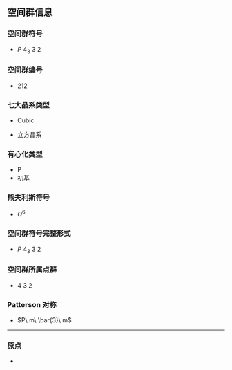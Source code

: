

## 空间群信息

### 空间群符号

- $P\ 4_3\ 3\ 2$

### 空间群编号

-  212

### 七大晶系类型

- Cubic

- 立方晶系

### 有心化类型

- P
- 初基

### 熊夫利斯符号

- $O^{6}$

### 空间群符号完整形式

- $P\ 4_3\ 3\ 2$

### 空间群所属点群

- $4\ 3\ 2$

### Patterson 对称

- $P\ m\ \bar{3}\ m$

---

### 原点

- 
